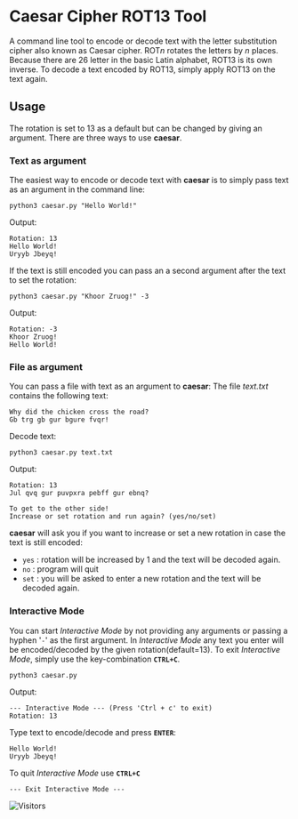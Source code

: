 # Caesar Cipher ROT13 Tool

A command line tool to encode or decode text with the letter substitution cipher also known as Caesar cipher. ROT*n* rotates the letters by _n_ places.
Because there are 26 letter in the basic Latin alphabet, ROT13 is its own inverse. To decode a text encoded by ROT13, simply apply ROT13 on the text again.

## Usage

The rotation is set to 13 as a default but can be changed by giving an argument.
There are three ways to use **caesar**.

### Text as argument

The easiest way to encode or decode text with **caesar** is to simply pass text as an argument in the command line:

```
python3 caesar.py "Hello World!"
```

Output:

```
Rotation: 13
Hello World!
Uryyb Jbeyq!
```

If the text is still encoded you can pass an a second argument after the text to set the rotation:

```
python3 caesar.py "Khoor Zruog!" -3
```

Output:

```
Rotation: -3
Khoor Zruog!
Hello World!
```

### File as argument

You can pass a file with text as an argument to **caesar**:
The file _text.txt_ contains the following text:

```
Why did the chicken cross the road?
Gb trg gb gur bgure fvqr!
```

Decode text:

```
python3 caesar.py text.txt
```

Output:

```
Rotation: 13
Jul qvq gur puvpxra pebff gur ebnq?

To get to the other side!
Increase or set rotation and run again? (yes/no/set)
```

**caesar** will ask you if you want to increase or set a new rotation in case the text is still encoded:

- `yes` : rotation will be increased by 1 and the text will be decoded again.
- `no` : program will quit
- `set` : you will be asked to enter a new rotation and the text will be decoded again.

### Interactive Mode

You can start _Interactive Mode_ by not providing any arguments or passing a hyphen '`-`' as the first argument.
In _Interactive Mode_ any text you enter will be encoded/decoded by the given rotation(default=13).
To exit _Interactive Mode_, simply use the key-combination **`CTRL+C`**.

```
python3 caesar.py
```

Output:

```
--- Interactive Mode --- (Press 'Ctrl + c' to exit)
Rotation: 13
```

Type text to encode/decode and press **`ENTER`**:

```
Hello World!
Uryyb Jbeyq!
```

To quit _Interactive Mode_ use **`CTRL+C`**

```
--- Exit Interactive Mode ---
```

![Visitors](https://api.visitorbadge.io/api/VisitorHit?user=toshydev&repo=caesar&countColor=%237B1E7A)
